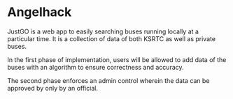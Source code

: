 # Angelhack

 JustGO is a web app to easily searching buses running locally at a particular time. It is a collection of data of both KSRTC as well as private buses. 

 In the first phase of implementation, users will be allowed to add data of the buses with an algorithm to ensure correctness and accuracy. 

 The second phase enforces an admin control wherein the data can be approved by only by an official.
